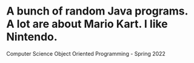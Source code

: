 # A bunch of random Java programs. A lot are about Mario Kart. I like Nintendo.
Computer Science Object Oriented Programming - Spring 2022
